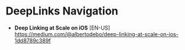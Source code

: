 # DeepLinks Navigation

- **Deep Linking at Scale on iOS** [EN-US] \
https://medium.com/@albertodebo/deep-linking-at-scale-on-ios-1dd8789c389f

